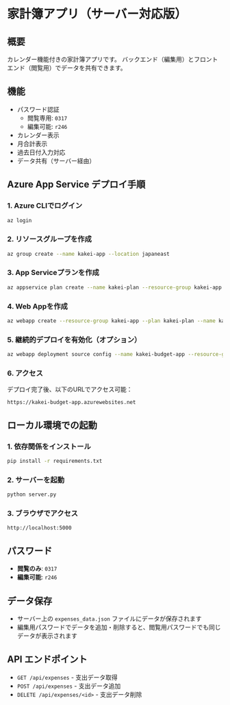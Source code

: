 # 家計簿アプリ（サーバー対応版）

## 概要
カレンダー機能付きの家計簿アプリです。
バックエンド（編集用）とフロントエンド（閲覧用）でデータを共有できます。

## 機能
- パスワード認証
  - 閲覧専用: `0317`
  - 編集可能: `r246`
- カレンダー表示
- 月合計表示
- 過去日付入力対応
- データ共有（サーバー経由）

## Azure App Service デプロイ手順

### 1. Azure CLIでログイン
```bash
az login
```

### 2. リソースグループを作成
```bash
az group create --name kakei-app --location japaneast
```

### 3. App Serviceプランを作成
```bash
az appservice plan create --name kakei-plan --resource-group kakei-app --sku B1 --is-linux
```

### 4. Web Appを作成
```bash
az webapp create --resource-group kakei-app --plan kakei-plan --name kakei-budget-app --runtime "PYTHON|3.9" --deployment-source-url https://github.com/AFukunaga06/kskeibo01.git
```

### 5. 継続的デプロイを有効化（オプション）
```bash
az webapp deployment source config --name kakei-budget-app --resource-group kakei-app --repo-url https://github.com/AFukunaga06/kskeibo01.git --branch master --manual-integration
```

### 6. アクセス
デプロイ完了後、以下のURLでアクセス可能：
```
https://kakei-budget-app.azurewebsites.net
```

## ローカル環境での起動

### 1. 依存関係をインストール
```bash
pip install -r requirements.txt
```

### 2. サーバーを起動
```bash
python server.py
```

### 3. ブラウザでアクセス
```
http://localhost:5000
```

## パスワード
- **閲覧のみ**: `0317`
- **編集可能**: `r246`

## データ保存
- サーバー上の `expenses_data.json` ファイルにデータが保存されます
- 編集用パスワードでデータを追加・削除すると、閲覧用パスワードでも同じデータが表示されます

## API エンドポイント
- `GET /api/expenses` - 支出データ取得
- `POST /api/expenses` - 支出データ追加
- `DELETE /api/expenses/<id>` - 支出データ削除